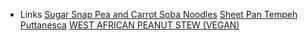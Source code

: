 - Links
[Sugar Snap Pea and Carrot Soba Noodles](https://cookieandkate.com/sugar-snap-pea-and-carrot-soba-noodles/)
[Sheet Pan Tempeh Puttanesca](https://www.plantbasedcooking.com/recipe/sheet-pan-tempeh-puttanesca/)
[WEST AFRICAN PEANUT STEW (VEGAN)](https://simple-veganista.com/west-african-peanut-stew/)
